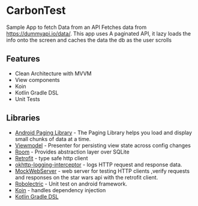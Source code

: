 # CarbonTest
Sample App to fetch Data from an API
Fetches data from https://dummyapi.io/data/. 
This app uses 
A paginated API, it lazy loads the info onto the screen and caches the data the db as the user scrolls 

## Features
* Clean Architecture with MVVM
* View components
* Koin
* Kotlin Gradle DSL
* Unit Tests

## Libraries
- [Android Paging Library](https://developer.android.com/topic/libraries/architecture/paging/) - The Paging Library helps you load and display small chunks of data at a time.
- [Viewmodel](https://developer.android.com/topic/libraries/architecture/viewmodel) - Presenter for persisting view state across config changes
- [Room](https://developer.android.com/training/data-storage/room) - Provides abstraction layer over SQLite
- [Retrofit](https://square.github.io/retrofit/) - type safe http client   
- [okhttp-logging-interceptor](https://github.com/square/okhttp/blob/master/okhttp-logging-interceptor/README.md) - logs HTTP request and response data.
- [MockWebServer](https://github.com/square/okhttp/tree/master/mockwebserver) - web server for testing HTTP clients ,verify requests and responses on the star wars api with the retrofit client.
- [Robolectric](http://robolectric.org/) - Unit test on android framework.
- [Koin](https://insert-koin.io/) - handles dependency injection
- [Kotlin Gradle DSL](https://guides.gradle.org/migrating-build-logic-from-groovy-to-kotlin)
